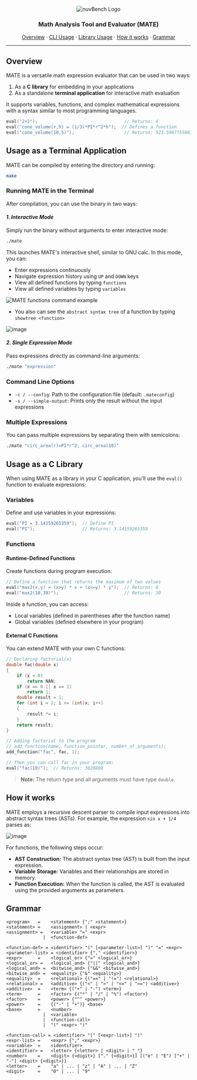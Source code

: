 <p align="center">
    <img src="https://github.com/user-attachments/assets/e3084dbb-7599-4416-aa6a-5e38039fe016" alt="nuvBench Logo" />
    <h3 align="center">Math Analysis Tool and Evaluator (MATE)</h3>
    <p align="center">
        <a href="#overview">Overview</a> &#183;
        <a href="#usage-as-a-terminal-application">CLI Usage</a> &#183;
        <a href="#usage-as-a-c-library">Library Usage</a> &#183;
        <a href="#how-it-works">How it works</a> &#183;
        <a href="#grammar">Grammar</a>
    </p>
</p>

---

## Overview
MATE is a versatile math expression evaluator that can be used in two ways:
1. As a **C library** for embedding in your applications
2. As a standalone **terminal application** for interactive math evaluation

It supports variables, functions, and complex mathematical expressions with a syntax similar to most programming languages.

```c
eval("2+2");                                 // Returns: 4
eval("cone_volume(r,h) = (1/3)*PI*r^2*h");  // Defines a function
eval("cone_volume(10,5)");                   // Returns: 523.59877559833330
```

## Usage as a Terminal Application

MATE can be compiled by entering the directory and running:
```bash
make
```

### Running MATE in the Terminal

After compilation, you can use the binary in two ways:

#### ***1. Interactive Mode***
Simply run the binary without arguments to enter interactive mode:
```bash
./mate
```

This launches MATE's interactive shell, similar to GNU calc. In this mode, you can:
- Enter expressions continuously
- Navigate expression history using `UP` and `DOWN` keys
- View all defined functions by typing `functions`
- View all defined variables by typing `variables`

![MATE functions command example](https://github.com/user-attachments/assets/e85d3580-1202-40e7-a663-e8e53d3274a0)

- You also can see the `abstract syntax tree` of a function by typing `showtree <function>`

![image](https://github.com/user-attachments/assets/990e5003-a40e-4dec-84c9-260880f1af25)


#### ***2. Single Expression Mode***
Pass expressions directly as command-line arguments:
```bash
./mate "expression"
```

### Command Line Options
- `-c / --config`: Path to the configuration file (default: `.mateconfig`)
- `-s / --simple-output`: Prints only the result without the input expressions

### Multiple Expressions
You can pass multiple expressions by separating them with semicolons:

```bash
./mate "circ_area(r)=PI*r^2; circ_area(10)"
```

## Usage as a C Library

When using MATE as a library in your C application, you'll use the `eval()` function to evaluate expressions:

### Variables
Define and use variables in your expressions:

```c
eval("PI = 3.14159265359");  // Define PI
eval("PI");                  // Returns: 3.14159265359
```

### Functions

#### Runtime-Defined Functions
Create functions during program execution:

```c
// Define a function that returns the maximum of two values
eval("max2(x,y) = (x>y) * x + (x<=y) * y");  // Returns: 0
eval("max2(10,30)");                         // Returns: 30
```

Inside a function, you can access:
- Local variables (defined in parentheses after the function name)
- Global variables (defined elsewhere in your program)

#### External C Functions
You can extend MATE with your own C functions:

```c
// Declaring factorial(x)
double fac(double x)
{
    if (x < 0)
        return NAN;
    if (x == 0 || x == 1)
        return 1;
    double result = 1;
    for (int i = 2; i <= (int)x; i++)
    {
        result *= i;
    }
    return result;
}

// Adding factorial to the program
// add_function(name, function_pointer, number_of_arguments);
add_function("fac", fac, 1);

// Then you can call fac in your program:
eval("fac(10)");  // Returns: 3628800
```

> **Note:** The return type and all arguments must have type `double`.

## How it works
MATE employs a recursive descent parser to compile input expressions into abstract syntax trees (ASTs). For example, the expression `sin x + 1/4` parses as:

![image](https://github.com/user-attachments/assets/1262d940-2019-4617-9d2c-98dee0f8ec31)

For functions, the following steps occur:
- **AST Construction:** The abstract syntax tree (AST) is built from the input expression.
- **Variable Storage:** Variables and their relationships are stored in memory.
- **Function Execution:** When the function is called, the AST is evaluated using the provided arguments as parameters.

## Grammar

```
<program>   =    <statement> {";" <statement>}
<statement> =    <assignment> | <expr>
<assignment> =   <variable> "=" <expr>
              |  <function-def>

<function-def> = <identifier> "(" [<parameter-list>] ")" "=" <expr>
<parameter-list> = <identifier> {"," <identifier>}
<expr>      =    <logical_or> {"=" <logical_or>}
<logical_or> =   <logical_and> {"||" <logical_and>}
<logical_and> =  <bitwise_and> {"&&" <bitwise_and>}
<bitwise_and> =  <equality> {"&" <equality>}
<equality>  =    <relational> {("==" | "!=") <relational>}
<relational> =   <additive> {("<" | ">" | "<=" | ">=") <additive>}
<additive>  =    <term> {("+" | "-") <term>}
<term>      =    <factor> {("*" | "/" | "%") <factor>}
<factor>    =    <power> {"^" <power>}
<power>     =    {("-" | "+")} <base>
<base>      =    <number>
              |  <variable>
              |  <function-call>
              |  "(" <expr> ")"

<function-call> = <identifier> "(" [<expr-list>] ")"
<expr-list> =    <expr> {"," <expr>}
<variable>  =    <identifier>
<identifier> =   <letter> {<letter> | <digit> | "_"}
<number>    =    <digit> {<digit>} ["." {<digit>}] [("e" | "E") ["+" | "-"] <digit> {<digit>}]
<letter>    =    "a" | ... | "z" | "A" | ... | "Z"
<digit>     =    "0" | ... | "9"
```
